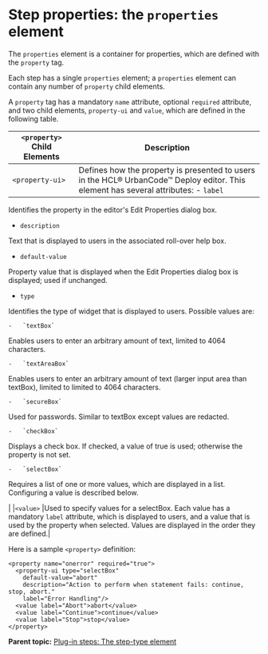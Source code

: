 # Step properties: the `properties` element

The `properties` element is a container for properties, which are defined with the `property` tag.

Each step has a single `properties` element; a `properties` element can contain any number of `property` child elements.

A `property` tag has a mandatory `name` attribute, optional `required` attribute, and two child elements, `property-ui` and `value`, which are defined in the following table.

| `<property>` Child Elements|Description|
|----------------------------|-----------|
|`<property-ui>` |Defines how the property is presented to users in the HCL® UrbanCode™ Deploy editor. This element has several attributes: -   `label`

Identifies the property in the editor's Edit Properties dialog box.

-   `description`

Text that is displayed to users in the associated roll-over help box.

-   `default-value`

Property value that is displayed when the Edit Properties dialog box is displayed; used if unchanged.

-   `type`

Identifies the type of widget that is displayed to users. Possible values are:

    -   `textBox`

Enables users to enter an arbitrary amount of text, limited to 4064 characters.

    -   `textAreaBox`

Enables users to enter an arbitrary amount of text \(larger input area than textBox\), limited to limited to 4064 characters.

    -   `secureBox`

Used for passwords. Similar to textBox except values are redacted.

    -   `checkBox`

Displays a check box. If checked, a value of true is used; otherwise the property is not set.

    -   `selectBox`

Requires a list of one or more values, which are displayed in a list. Configuring a value is described below.


 |
|`<value>` |Used to specify values for a selectBox. Each value has a mandatory `label` attribute, which is displayed to users, and a value that is used by the property when selected. Values are displayed in the order they are defined.|

Here is a sample `<property>` definition:

```
<property name="onerror" required="true">
  <property-ui type="selectBox"
    default-value="abort"
    description="Action to perform when statement fails: continue, stop, abort."
    label="Error Handling"/>
  <value label="Abort">abort</value>
  <value label="Continue">continue</value>
  <value label="Stop">stop</value>
</property>

```

**Parent topic:** [Plug-in steps: The step-type element](../../com.udeploy.reference.doc/topics/ref_create_steptype.md)

